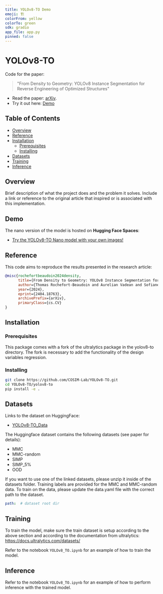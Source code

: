```yaml
---
title: YOLOv8-TO Demo
emoji: 🏗️
colorFrom: yellow
colorTo: green
sdk: gradio
app_file: app.py
pinned: false
---
```



# YOLOv8-TO
Code for the paper:
>  "From Density to Geometry: YOLOv8 Instance Segmentation for Reverse Engineering of Optimized Structures"

- Read the paper: [arXiv](https://arxiv.org/abs/2404.18763).
- Try it out here: [Demo](https://huggingface.co/spaces/tomrb/YOLOv8-TO)

## Table of Contents
- [Overview](#overview)
- [Reference](#reference)
- [Installation](#installation)
  - [Prerequisites](#prerequisites)
  - [Installing](#installing)
- [Datasets](#datasets)
- [Training](#training)
- [Inference](#inference)

## Overview
Brief description of what the project does and the problem it solves. Include a link or reference to the original article that inspired or is associated with this implementation.

## Demo
The nano version of the model is hosted on **Hugging Face Spaces**:

- [Try the YOLOv8-TO Nano model with your own images!](https://huggingface.co/spaces/tomrb/YOLOv8-TO)

##  Reference
This code aims to reproduce the results presented in the research article:

```bibtex
@misc{rochefortbeaudoin2024density,
      title={From Density to Geometry: YOLOv8 Instance Segmentation for Reverse Engineering of Optimized Structures}, 
      author={Thomas Rochefort-Beaudoin and Aurelian Vadean and Sofiane Achiche and Niels Aage},
      year={2024},
      eprint={2404.18763},
      archivePrefix={arXiv},
      primaryClass={cs.CV}
}
```
## Installation

### Prerequisites
This package comes with a fork of the ultralytics package in the yolov8-to directory. The fork is necessary to add the functionality of the design variables regression.

### Installing

```bash
git clone https://github.com/COSIM-Lab/YOLOv8-TO.git
cd YOLOv8-TO/yolov8-to
pip install -e .
```
## Datasets
Links to the dataset on HuggingFace:
- [YOLOv8-TO_Data](https://huggingface.co/datasets/tomrb/yolov8to_data)

The Huggingface dataset contains the following datasets (see paper for details):
- MMC
- MMC-random
- SIMP
- SIMP_5%
- OOD


If you want to use one of the linked datasets, please unzip it inside of the datasets folder. Training labels are provided for the MMC and MMC-random data. To train on the data, please update the data.yaml file with the correct path to the dataset.
```yaml
path:  # dataset root dir
```


## Training

To train the model, make sure the train dataset is setup according to the above section and according to the documentation from ultralytics:
https://docs.ultralytics.com/datasets/

Refer to the notebook `YOLOv8_TO.ipynb` for an example of how to train the model.

## Inference
Refer to the notebook `YOLOv8_TO.ipynb` for an example of how to perform inference with the trained model.
